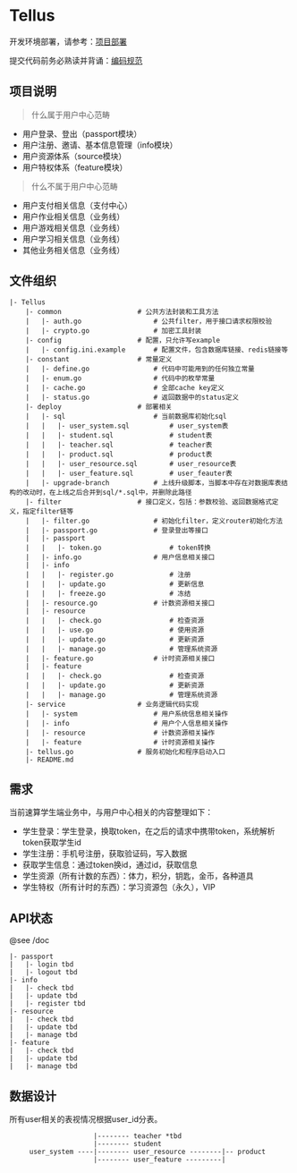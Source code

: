 # Tellus

开发环境部署，请参考：[项目部署](https://git.oschina.net/SusuanServer/Tellus/wikis/项目部署)

提交代码前务必熟读并背诵：[编码规范](https://git.oschina.net/SusuanServer/Tellus/wikis/编码规范)

## 项目说明

> 什么属于用户中心范畴
- 用户登录、登出（passport模块）
- 用户注册、邀请、基本信息管理（info模块）
- 用户资源体系（source模块）
- 用户特权体系（feature模块）

> 什么不属于用户中心范畴
- 用户支付相关信息（支付中心）
- 用户作业相关信息（业务线）
- 用户游戏相关信息（业务线）
- 用户学习相关信息（业务线）
- 其他业务相关信息（业务线）

## 文件组织
```
|- Tellus
    |- common                   # 公共方法封装和工具方法
    |   |- auth.go                  # 公共filter，用于接口请求权限校验
    |   |- crypto.go                # 加密工具封装
    |- config                   # 配置，只允许写example
    |   |- config.ini.example       # 配置文件，包含数据库链接、redis链接等
    |- constant                 # 常量定义
    |   |- define.go                # 代码中可能用到的任何独立常量
    |   |- enum.go                  # 代码中的枚举常量
    |   |- cache.go                 # 全部cache key定义
    |   |- status.go                # 返回数据中的status定义
    |- deploy                   # 部署相关
    |   |- sql                      # 当前数据库初始化sql
    |   |   |- user_system.sql          # user_system表
    |   |   |- student.sql              # student表
    |   |   |- teacher.sql              # teacher表
    |   |   |- product.sql              # product表
    |   |   |- user_resource.sql        # user_resource表
    |   |   |- user_feature.sql         # user_feauter表
    |   |- upgrade-branch           # 上线升级脚本，当脚本中存在对数据库表结构的改动时，在上线之后合并到sql/*.sql中，并删除此路径
    |- filter                   # 接口定义，包括：参数校验、返回数据格式定义，指定filter链等
    |   |- filter.go                # 初始化filter，定义router初始化方法
    |   |- passport.go              # 登录登出等接口
    |   |- passport
    |   |   |- token.go                 # token转换
    |   |- info.go                  # 用户信息相关接口
    |   |- info
    |   |   |- register.go              # 注册
    |   |   |- update.go                # 更新信息
    |   |   |- freeze.go                # 冻结
    |   |- resource.go              # 计数资源相关接口
    |   |- resource
    |   |   |- check.go                 # 检查资源
    |   |   |- use.go                   # 使用资源
    |   |   |- update.go                # 更新资源
    |   |   |- manage.go                # 管理系统资源
    |   |- feature.go               # 计时资源相关接口
    |   |- feature
    |   |   |- check.go                 # 检查资源
    |   |   |- update.go                # 更新资源
    |   |   |- manage.go                # 管理系统资源
    |- service                  # 业务逻辑代码实现
    |   |- system                   # 用户系统信息相关操作
    |   |- info                     # 用户个人信息相关操作
    |   |- resource                 # 计数资源相关操作
    |   |- feature                  # 计时资源相关操作
    |- tellus.go                # 服务初始化和程序启动入口
    |- README.md
```

## 需求
当前速算学生端业务中，与用户中心相关的内容整理如下：
- 学生登录：学生登录，换取token，在之后的请求中携带token，系统解析token获取学生id
- 学生注册：手机号注册，获取验证码，写入数据
- 获取学生信息：通过token换id，通过id，获取信息
- 学生资源（所有计数的东西）：体力，积分，钥匙，金币，各种道具
- 学生特权（所有计时的东西）：学习资源包（永久），VIP

## API状态
@see /doc
```
|- passport
|   |- login tbd
|   |- logout tbd
|- info
|   |- check tbd
|   |- update tbd
|   |- register tbd
|- resource
|   |- check tbd
|   |- update tbd
|   |- manage tbd
|- feature
|   |- check tbd
|   |- update tbd
|   |- manage tbd
```

## 数据设计
所有user相关的表视情况根据user_id分表。
```
                     |-------- teacher *tbd
                     |-------- student
     user_system ----|-------- user_resource --------|-- product
                     |-------- user_feature ---------|
```
